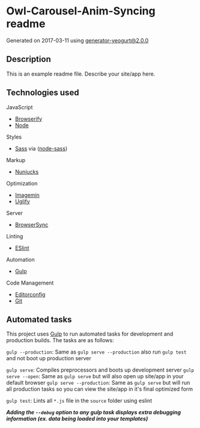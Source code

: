 # Owl-Carousel-Anim-Syncing readme

Generated on 2017-03-11 using
[generator-yeogurt@2.0.0](https://github.com/larsonjj/generator-yeogurt)

## Description

This is an example readme file.
Describe your site/app here.

## Technologies used

JavaScript
- [Browserify](http://browserify.org/)
- [Node](https://nodejs.org/)

Styles
- [Sass](http://sass-lang.com/) via ([node-sass](https://github.com/sass/node-sass))

Markup
- [Nunjucks](https://mozilla.github.io/nunjucks/)

Optimization
- [Imagemin](https://github.com/imagemin/imagemin)
- [Uglify](https://github.com/mishoo/UglifyJS)

Server
- [BrowserSync](http://www.browsersync.io/)

Linting
- [ESlint](http://eslint.org/)

Automation
- [Gulp](http://gulpjs.com)

Code Management
- [Editorconfig](http://editorconfig.org/)
- [Git](https://git-scm.com/)


## Automated tasks

This project uses [Gulp](http://gulpjs.com) to run automated tasks for development and production builds.
The tasks are as follows:

`gulp --production`: Same as `gulp serve --production` also run `gulp test` and  not boot up production server

`gulp serve`: Compiles preprocessors and boots up development server
`gulp serve --open`: Same as `gulp serve` but will also open up site/app in your default browser
`gulp serve --production`: Same as `gulp serve` but will run all production tasks so you can view the site/app in it's final optimized form

`gulp test`: Lints all `*.js` file in the `source` folder using eslint

***Adding the `--debug` option to any gulp task displays extra debugging information (ex. data being loaded into your templates)***
